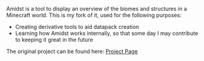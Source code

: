 Amidst is a tool to display an overview of the biomes and structures in a Minecraft world. This is my fork of it, used for the following purposes:
* Creating derivative tools to aid datapack creation
* Learning how Amidst works internally, so that some day I may contribute to keeping it great in the future

The original project can be found here: [Project Page](https://github.com/toolbox4minecraft/amidst)
